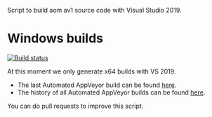 Script to build aom av1 source code with Visual Studio 2019.


# Windows builds

[![Build status](https://ci.appveyor.com/api/projects/status/muqekv97dnahba6a?svg=true)](https://ci.appveyor.com/project/marcomsousa/build-aom)

At this moment we only generate x64 builds with VS 2019.

 - The last Automated AppVeyor build can be found [here](https://ci.appveyor.com/project/marcomsousa/build-aom/build/artifacts).
 - The history of all Automated AppVeyor builds can be found [here](https://ci.appveyor.com/project/marcomsousa/build-aom/history).

You can do pull requests to improve this script.
